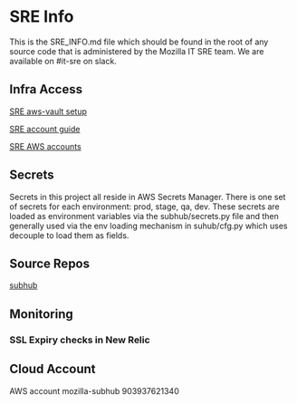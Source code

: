 # SRE Info
This is the SRE_INFO.md file which should be found in the root of any source code that is
administered by the Mozilla IT SRE team. We are available on #it-sre on slack.

## Infra Access
[SRE aws-vault setup](https://mana.mozilla.org/wiki/display/SRE/aws-vault)

[SRE account guide](https://mana.mozilla.org/wiki/display/SRE/AWS+Account+access+guide)

[SRE AWS accounts](https://github.com/mozilla-it/itsre-accounts/blob/master/accounts/mozilla-itsre/terraform.tfvars#L5)

## Secrets
Secrets in this project all reside in AWS Secrets Manager. There is one set of secrets for each
environment: prod, stage, qa, dev.  These secrets are loaded as environment variables via the
subhub/secrets.py file and then generally used via the env loading mechanism in suhub/cfg.py which
uses decouple to load them as fields.

## Source Repos
[subhub](https://github.com/mozilla/subhub)

## Monitoring

### SSL Expiry checks in New Relic

## Cloud Account
AWS account mozilla-subhub 903937621340
